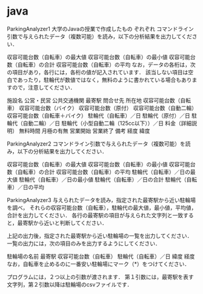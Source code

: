 # java
ParkingAnalyzer1
大学のJavaの授業で作成したもの
ぞれぞれ
コマンドライン引数で与えられたデータ（複数可能）を読み，以下の分析結果を出力してください．

収容可能台数（自転車）の最大値
収容可能台数（自転車）の最小値
収容可能台数（自転車）の合計
収容可能台数（自転車）の平均
なお，データの各桁は，次の項目があり，各行には，各桁の値が記入されています． 該当しない項目は空白であったり，駐輪代が数値ではなく，無料のように書かれている場合もありますので，注意してください．

施設名
公営・民営
公共交通機関
最寄駅
問合せ先
所在地
収容可能台数（自転車）
収容可能台数（バイク）
収容可能台数（原付）
収容可能台数（自動二輪）
収容可能台数（自転車＋バイク）
駐輪代（自転車）／日
駐輪代（原付）／日
駐輪代（自動二輪）／日
駐輪代（小型自動二輪（125cc以下））／日
料金（詳細説明）
無料時間
月極の有無
営業開始
営業終了
備考
経度
緯度

ParkingAnalyzer2
コマンドライン引数で与えられたデータ（複数可能）を読み，以下の分析結果を出力してください．

収容可能台数（自転車）の最大値
収容可能台数（自転車）の最小値
収容可能台数（自転車）の合計
収容可能台数（自転車）の平均
駐輪代（自転車）／日の最大値
駐輪代（自転車）／日の最小値
駐輪代（自転車）／日の合計
駐輪代（自転車）／日の平均


ParkingAnalyzer3
与えられたデータを読み，指定された最寄駅から近い駐輪場を調べ， それらの収容可能台数（自転車），駐輪代の最大値，最小値，平均値，合計を出力してください． 各行の最寄駅の項目が与えられた文字列と一致すると，最寄駅から近いと判断してください．

上記の出力後，指定された最寄駅から近い駐輪場の一覧を出力してください． 一覧の出力には，次の項目のみを出力するようにしてください．

駐輪場の名前
最寄駅
収容可能台数（自転車）
駐輪代（自転車）／日
緯度
経度
なお，自転車を止めるのに一番安い駐輪場にマーク（*）をつけてください．

プログラムには，２つ以上の引数が渡されます． 第１引数には，最寄駅を表す文字列，第２引数以降は駐輪場のcsvファイルです．
